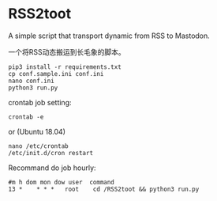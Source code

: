 # RSS2toot

A simple script that transport dynamic from RSS to Mastodon. 

一个将RSS动态搬运到长毛象的脚本。




```
pip3 install -r requirements.txt
cp conf.sample.ini conf.ini
nano conf.ini
python3 run.py
```

crontab job setting:
```
crontab -e
```
or (Ubuntu 18.04)
```
nano /etc/crontab
/etc/init.d/cron restart
```

Recommand do job hourly:
```
#m h dom mon dow user  command
13 *    * * *   root    cd /RSS2toot && python3 run.py
```
